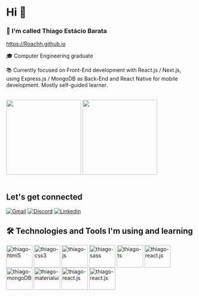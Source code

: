 # Hi 👋

### 👨 I'm called Thiago Estácio Barata

https://Roachh.github.io

🎓 Computer Engineering graduate 

📚 Currently focused on Front-End development with React.js / Next.js, using Express.js / MongoDB as Back-End and React Native for mobile development. Mostly self-guided learner.

<br />

<div>
  <img align="center" height='200em' src='https://github-readme-stats.vercel.app/api?username=Roachh&theme=tokyonight' />
  <img align="center" height='200em' src='https://github-readme-stats.vercel.app/api/top-langs/?username=Roachh&theme=tokyonight' />
</div>

<br />

## Let's get connected

[![Gmail](https://img.shields.io/badge/Gmail-D14836?style=for-the-badge&logo=gmail&logoColor=white)](mailto:thgebarata@gmail.com)
[![Discord](https://img.shields.io/badge/Discord-7289DA?style=for-the-badge&logo=discord&logoColor=white)](https://discord.com/users/166624029808132096)
[![Linkedin](https://img.shields.io/badge/LinkedIn-0077B5?style=for-the-badge&logo=linkedin&logoColor=white)](https://www.linkedin.com/in/thiago-e-86a0208a)


## 🛠 Technologies and Tools I'm using and learning

<div>
  <img align="center" alt="thiago-html5" height="60" width="70" src="https://cdn.jsdelivr.net/gh/devicons/devicon/icons/html5/html5-original.svg" />
  <img align="center" alt="thiago-css3" height="60" width="70" src="https://cdn.jsdelivr.net/gh/devicons/devicon/icons/css3/css3-original.svg" />
  <img align="center" alt="thiago-js" height="60" width="70" src="https://cdn.jsdelivr.net/gh/devicons/devicon/icons/javascript/javascript-original.svg" />
  <img align="center" alt="thiago-sass" height="60" width="70" src="https://cdn.jsdelivr.net/gh/devicons/devicon/icons/sass/sass-original.svg" />  
  <img align="center" alt="thiago-ts" height="60" width="70" src="https://cdn.jsdelivr.net/gh/devicons/devicon/icons/typescript/typescript-original.svg" />
  <img align="center" alt="thiago-react.js" height="60" width="70" src="https://cdn.jsdelivr.net/gh/devicons/devicon/icons/react/react-original.svg" />  
  <img align="center" alt="thiago-mongoDB" height="60" width="70" src="https://cdn.jsdelivr.net/gh/devicons/devicon/icons/mongodb/mongodb-original.svg" />
  <img align="center" alt="thiago-materialui" height="60" width="70" src="https://cdn.jsdelivr.net/gh/devicons/devicon/icons/materialui/materialui-original.svg" />  
  <img align="center" alt="thiago-react.js" height="60" width="70" src="https://cdn.jsdelivr.net/gh/devicons/devicon/icons/nextjs/nextjs-original-wordmark.svg" />   
  <img align="center" alt="thiago-react.js" height="60" width="70" src="https://cdn.jsdelivr.net/gh/devicons/devicon/icons/express/express-original-wordmark.svg" />
  
</div>
